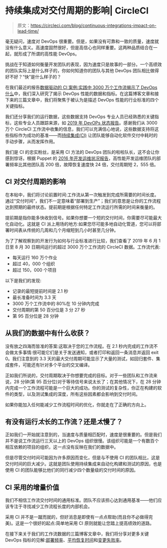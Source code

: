 # 持续集成对交付周期的影响| CircleCI

> 原文：<https://circleci.com/blog/continuous-integrations-impact-on-lead-time/>

毫无疑问，速度对 DevOps 很重要。但是，如果没有可靠和一致的质量，速度就没有什么意义。高速度固然很好，但是高信心也同样重要。这两种品质结合在一起，就形成了所谓的高性能 DevOps。

挑战在于知道如何衡量开发团队的表现，因为速度只是故事的一部分。一个高绩效的团队实际上是什么样子的，你如何知道你的团队与其他 DevOps 团队相比做得好不好？“快”是什么样子的？

在我们最近的报告[数据驱动的 CI 案例:实践中 3000 万个工作流揭示了 DevOps 什么](https://circleci.com/resources/data-driven-ci/)中，我们深入研究了揭示 DevOps 性能的数据和指标。在这篇博客文章和接下来的三篇文章中，我们将聚焦于被认为是描述 DevOps 性能的行业标准的四个关键指标。

我们还分享我们的运行数据，这些数据支持 DevOps 专业人员已经熟悉的关键指标，这些专业人员跟踪来源，如 [2019 年 DevOPs 状态报告](http://cloud.google.com/devops/state-of-devops/)。感谢我们从 3000 万个 CircleCI 工作流中收集的信息，我们可以充满信心地说，这些数据支持将这些指标作为成功的基准——而[持续集成(CI)](https://circleci.com/continuous-integration/) 让团队能够自动化软件交付中耗时的手动步骤，从而发挥作用。

我们是 CI 的忠实粉丝，是采用 CI 方法的 DevOps 团队的啦啦队长，这不会让你感到惊讶。根据 Puppet 的 [2016 年开发运维状况报告](https://puppet.com/resources/report/2016-state-devops-report/)，高性能开发运维团队的部署频率比其他团队高 200 倍，故障恢复速度快 24 倍，交付周期短 2，555 倍。

## CI 对交付周期的影响

在本帖中，我们将讨论前置时间:工作流从第一次触发到完成所需要的时间长度。通过“交付时间”，我们不一定意味着“部署到生产”；我们的意思是让你的工作流程达到预期的最终状态。提前期是根据任何特定工作流运行所需的时间来衡量的。

提前期是指你能多快收到信号。如果你想要一个短的交付时间，你需要尽可能最大化自动化。这就是 CI 派上用场的地方:如果您尽可能多地自动化管道，您可以将部署时间表从传统的几周和几个月缩短到几小时甚至几分钟。

为了了解观察到的开发行为如何与行业标准进行比较，我们查看了 2019 年 6 月 1 日至 8 月 30 日期间运行的超过 3000 万个工作流的 CircleCI 数据。工作流代表:

*   每天运行 160 万个作业
*   超过 40，000 个组织
*   超过 150，000 个项目

以下是我们的发现:

*   记录的最短提前时间是 2.1 秒
*   最长准备时间为 3.3 天
*   3000 万个工作流中的 80%在 10 分钟内完成
*   交付周期的第 50 百分位是 3 分 27 秒
*   第 95 百分位是 28 分钟

## 从我们的数据中有什么收获？

没有放之四海而皆准的答案:这取决于您的工作流程。在 2.1 秒内完成的工作流不会做太多事情:很可能它们是关于发送通知，或者打印和返回一条消息并返回 exit 0。我们注意到的 3.3 天的最大交付周期可能显示了大量的测试，如回归套件、集成套件，可能还有针对多个平台的交叉编译。

正如我们所说的，交付周期取决于你想要完成的目标。对于一些团队和工作流来说，28 分钟(第 95 百分位)对于等待信号来说太长了；在其他情况下，在 28 分钟内完成一个工作流程可能是一个巨大的成功。你的测试的复杂性，你正在构建的软件的类型，以及测试集成的深度，所有这些因素都会影响到交付时间。

如果你能加入任何能减少工作流程时间的优化，你就走在了正确的方向上。

## 有没有运行*太*长的工作流？还是*太*慢了？

正如我们一开始就注意到的，当速度与质量相匹配时，速度是很重要的。但是我们并不是说工作流运行三天以上的 DevOps 组织很慢。该组织可能是一个有数百个相互依赖的项目的组织，这一点没有反映在我们的数据中。

但是尽管交付时间可能因为许多原因而变化，但是与不使用 CI 的团队相比，这是交付时间的巨大减少。这就是团队使用持续集成来自动化构建和测试的原因，也是使用 CI 的团队能够比他们的同行减少四个数量级的交付时间的原因。

## CI 采用的增量价值

我们不相信工作流交付时间的通用标准。团队不应该担心达到通用基准——他们应该专注于寻找减少工作流程长度的内部机会。

采用 CI 并不是一蹴而就的，但好消息是即使有一点点帮助(而且你不必做得完美)。这是一个很好的起点:简单地采用 CI 原则就能让您踏上提高绩效的道路。

在接下来关于我们的工作流数据的三篇博客文章中，我们将分享对更多关键 DevOps 指标的见解:[部署频率](https://circleci.com/blog/why-continuous-integration-is-key-to-stepping-up-deployment-frequency/)、[平均恢复时间](https://circleci.com/blog/feedback-loops-the-key-to-improving-mean-time-to-recovery/)和[变更失败率](https://circleci.com/blog/what-does-the-change-fail-rate-tell-us-about-high-performing-teams/)。